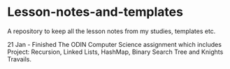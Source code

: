 # Lesson-notes-and-templates

A repository to keep all the lesson notes from my studies, templates etc.

21 Jan - Finished The ODIN Computer Science assignment which includes Project: Recursion, Linked Lists, HashMap, Binary Search Tree and Knights Travails.
